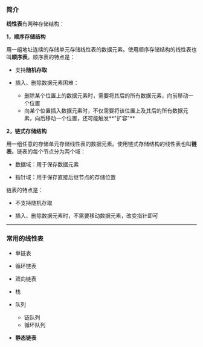### 简介

**线性表**有两种存储结构：

**1，顺序存储结构**

用一组地址连续的存储单元存储线性表的数据元素。使用顺序存储结构的线性表也叫**顺序表**。顺序表的特点是：

* 支持**随机存取**

* 插入、删除数据元素困难：
    * 删除某个位置上的数据元素时，需要将其后的所有数据元素，向前移动一个位置
    * 向某个位置插入数据元素时，不仅需要将该位置上及其后的所有数据元素，向后移动一个位置，还可能触发**"扩容"**

**2，链式存储结构**

用一组任意的存储单元存储线性表的数据元素。使用链式存储结构的线性表也叫**链表**。链表的每个节点分为两个域：

* 数据域：用于保存数据元素

* 指针域：用于保存直接后继节点的存储位置

链表的特点是：

* 不支持随机存取

* 插入、删除数据元素时，不需要移动数据元素，改变指针即可

---

### 常用的线性表

* 单链表

* 循环链表

* 双向链表

* 栈

* 队列
    * 链队列
    * 循环队列

* **静态链表**
